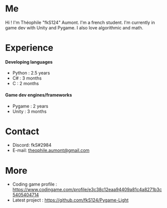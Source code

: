 # Me

Hi ! I'm Théophile "fkS124" Aumont. I'm a french student.
I'm currently in game dev with Unity and Pygame.
I also love algorithmic and math.

# Experience

#### Developing languages
- Python : 2.5 years
- C# : 3 months
- C : 2 months

#### Game dev engines/frameworks
- Pygame : 2 years
- Unity : 3 months

# Contact
- Discord: fkS#2984
- E-mail: theophile.aumont@gmail.com

# More
- Coding game profile : https://www.codingame.com/profile/e3c38c12eaa94409a81c4a8271b3c5405404714
- Latest project : https://github.com/fkS124/Pygame-Light
